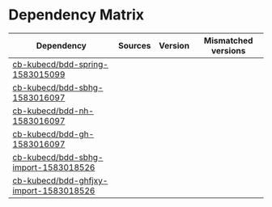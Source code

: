 # Dependency Matrix

Dependency | Sources | Version | Mismatched versions
---------- | ------- | ------- | -------------------
[cb-kubecd/bdd-spring-1583015099](https://github.com/cb-kubecd/bdd-spring-1583015099.git) |  | []() | 
[cb-kubecd/bdd-sbhg-1583016097](https://github.com/cb-kubecd/bdd-sbhg-1583016097.git) |  | []() | 
[cb-kubecd/bdd-nh-1583016097](https://github.com/cb-kubecd/bdd-nh-1583016097.git) |  | []() | 
[cb-kubecd/bdd-gh-1583016097](https://github.com/cb-kubecd/bdd-gh-1583016097.git) |  | []() | 
[cb-kubecd/bdd-sbhg-import-1583018526](https://github.com/cb-kubecd/bdd-sbhg-import-1583018526.git) |  | []() | 
[cb-kubecd/bdd-ghfjxy-import-1583018526](https://github.com/cb-kubecd/bdd-ghfjxy-import-1583018526.git) |  | []() | 

